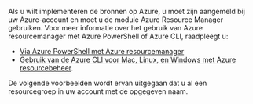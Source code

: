 
Als u wilt implementeren de bronnen op Azure, u moet zijn aangemeld bij uw Azure-account en moet u de module Azure Resource Manager gebruiken. Voor meer informatie over het gebruik van Azure resourcemanager met Azure PowerShell of Azure CLI, raadpleegt u:

- [Via Azure PowerShell met Azure resourcemanager](../articles/powershell-azure-resource-manager.md)
- [Gebruik van de Azure CLI voor Mac, Linux, en Windows met Azure resourcebeheer](../articles/xplat-cli-azure-resource-manager.md).

De volgende voorbeelden wordt ervan uitgegaan dat u al een resourcegroep in uw account met de opgegeven naam. 
